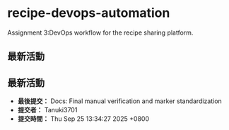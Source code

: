 # recipe-devops-automation
Assignment 3:DevOps workflow for the recipe sharing platform.
## 最新活動

## 最新活動

- **最後提交：** Docs: Final manual verification and marker standardization
- **提交者：** Tanuki3701
- **提交時間：** Thu Sep 25 13:34:27 2025 +0800

